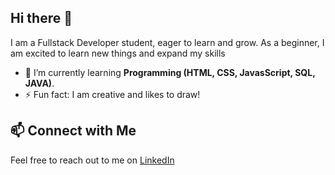 ## Hi there 👋

I am a Fullstack Developer student, eager to learn and grow. As a beginner, I am excited to learn new things and expand my skills

- 🌱 I’m currently learning **Programming (HTML, CSS, JavasScript, SQL, JAVA)**.
- ⚡ Fun fact: I am creative and likes to draw!

## 📫 Connect with Me

Feel free to reach out to me on [LinkedIn](linkedin.com/in/my-zhen-hau-54220635b) 

